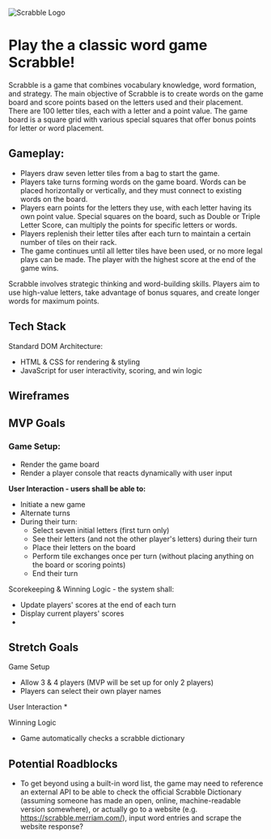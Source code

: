 ![Scrabble Logo](https://logodix.com/logo/2057532.png)

# Play the a classic word game Scrabble! 
Scrabble is a game that combines vocabulary knowledge, word formation, and strategy. The main objective of Scrabble is to create words on the game board and score points based on the letters used and their placement. There are 100 letter tiles, each with a letter and a point value. The game board is a square grid with various special squares that offer bonus points for letter or word placement.

## Gameplay:

* Players draw seven letter tiles from a bag to start the game.
* Players take turns forming words on the game board. Words can be placed horizontally or vertically, and they must connect to existing words on the board.
* Players earn points for the letters they use, with each letter having its own point value. Special squares on the board, such as Double or Triple Letter Score, can multiply the points for specific letters or words.
* Players replenish their letter tiles after each turn to maintain a certain number of tiles on their rack.
* The game continues until all letter tiles have been used, or no more legal plays can be made. The player with the highest score at the end of the game wins.

Scrabble involves strategic thinking and word-building skills. Players aim to use high-value letters, take advantage of bonus squares, and create longer words for maximum points.

## Tech Stack
Standard DOM Architecture:
* HTML & CSS for rendering & styling
* JavaScript for user interactivity, scoring, and win logic


## Wireframes



## MVP Goals

### Game Setup:
* Render the game board
* Render a player console that reacts dynamically with user input

**User Interaction - users shall be able to:**
* Initiate a new game
* Alternate turns
* During their turn:
    * Select seven initial letters (first turn only)
    * See their letters (and not the other player's letters) during their turn
    * Place their letters on the board
    * Perform tile exchanges once per turn (without placing anything on the board or scoring points)
    * End their turn

Scorekeeping & Winning Logic - the system shall:
* Update players' scores at the end of each turn
* Display current players' scores
*  

## Stretch Goals
Game Setup
* Allow 3 & 4 players (MVP will be set up for only 2 players)
* Players can select their own player names

User Interaction
*


Winning Logic
* Game automatically checks a scrabble dictionary 

## Potential Roadblocks
* To get beyond using a built-in word list, the game may need to reference an external API to be able to check the official Scrabble Dictionary (assuming someone has made an open, online, machine-readable version somewhere), or actually go to a website (e.g. https://scrabble.merriam.com/), input word entries and scrape the website response?  